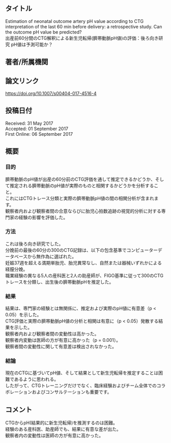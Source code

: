 ## タイトル
Estimation of neonatal outcome artery pH value according to CTG interpretation of the last 60 min before delivery: a retrospective study. Can the outcome pH value be predicted?  
出産前60分間のCTG解釈による新生児転帰(臍帯動脈pH値)の評価：後ろ向き研究 pH値は予測可能か？

## 著者/所属機関

## 論文リンク
https://doi.org/10.1007/s00404-017-4516-4

## 投稿日付
Received: 31 May 2017  
Accepted: 01 September 2017  
First Online: 06 September 2017

## 概要
### 目的
臍帯動脈のpH値が出産の60分前のCTG評価を通して推定できるかどうか、そして推定される臍帯動脈のpH値が実際のものと相関するかどうかを分析すること。  
これにはCTGトレース分類と実際の臍帯動脈pH値の間の相関分析が含まれます。  
観察者内および観察者間の合意ならびに胎児心拍数追跡の視覚的分析に対する専門家の経験の影響を評価した。

### 方法
これは後ろ向き研究でした。  
分娩前の最後の60分の300のCTG記録は、以下の包含基準でコンピューターデータベースから無作為に選ばれた。  
妊娠37週を超える満期単胎児、胎児異常なし、自然または器械いずれかによる経膣分娩。  
職業経験の異なる5人の産科医と2人の助産師が、FIGO基準に従って300のCTGトレースを分類し、出生後の臍帯動脈pHを推定した。

### 結果
結果は、専門家の経験とは無関係に、推定および実際のpH値に有意差（p < 0.05）を示した。  
CTG評価と実際の臍帯動脈pH値の分析と相関は有意に（p < 0.05）発散する結果を示した。  
観察者内および観察者間の変動性は高かった。  
観察者内変動は医師の方が有意に高かった（p = 0.001）。  
観察者間の変動性に関して有意差は検出されなかった。

### 結論
現在のCTGに基づいてpH値、そして結果として新生児転帰を推定することは困難であるように思われる。  
したがって、CTGトレーニングだけでなく、臨床経験およびチーム全体でのコラボレーションおよびコンサルテーションも重要です。

## コメント
CTGからpH(結果的に新生児転帰)を推測するのは困難。  
経験のある産科医、助産師でも、結果に有意な差が出た。  
観察者内の変動性は医師の方が有意に高かった。
